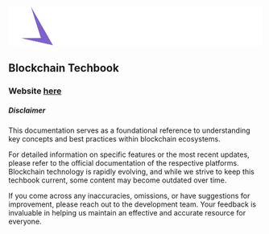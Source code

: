 [![SpaceDev](/assets/SpaceDevLogo.svg)](https://www.spacedev.io/)

## Blockchain Techbook


### Website  **[here](https://spaceuy.github.io/blockchain-guidelines/)**


##### Disclaimer

This documentation serves as a foundational reference to understanding key concepts and best practices within blockchain ecosystems.

For detailed information on specific features or the most recent updates, please refer to the official documentation of the respective platforms. Blockchain technology is rapidly evolving, and while we strive to keep this techbook current, some content may become outdated over time.

If you come across any inaccuracies, omissions, or have suggestions for improvement, please reach out to the development team. Your feedback is invaluable in helping us maintain an effective and accurate resource for everyone.